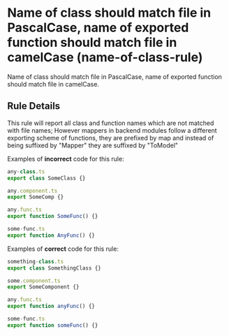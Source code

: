 # Name of class should match file in PascalCase, name of exported function should match file in camelCase (name-of-class-rule)

Name of class should match file in PascalCase, name of exported function should match file in camelCase.

## Rule Details

This rule will report all class and function names which are not matched with file names; However mappers in backend modules follow a different exporting scheme of functions, they are prefixed by map and instead of being suffixed by "Mapper" they are suffixed by "ToModel" 

Examples of **incorrect** code for this rule:

```js
any-class.ts
export class SomeClass {}

any.component.ts
export SomeComp {}

any.func.ts
export function SomeFunc() {}

some-func.ts
export function AnyFunc() {}

```

Examples of **correct** code for this rule:

```js
something-class.ts
export class SomethingClass {}

some.component.ts
export SomeComponent {}

any.func.ts
export function anyFunc() {}

some-func.ts
export function someFunc() {}

```
